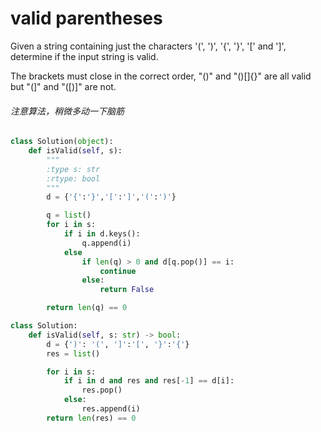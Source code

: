 # valid parentheses

Given a string containing just the characters '(', ')', '{', '}', '[' and ']', determine if the input string is valid.

The brackets must close in the correct order, "()" and "()[]{}" are all valid but "(]" and "([)]" are not.

###### 注意算法，稍微多动一下脑筋

```python
class Solution(object):
    def isValid(self, s):
        """
        :type s: str
        :rtype: bool
        """
        d = {'{':'}','[':']','(':')'}

        q = list()
        for i in s:
            if i in d.keys():
                q.append(i)
            else
                if len(q) > 0 and d[q.pop()] == i:
                    continue
                else:
                    return False

        return len(q) == 0

```

```python
class Solution:
    def isValid(self, s: str) -> bool:
        d = {')': '(', ']':'[', '}':'{'}
        res = list()

        for i in s:
            if i in d and res and res[-1] == d[i]:
                res.pop()
            else:
                res.append(i)
        return len(res) == 0
```
